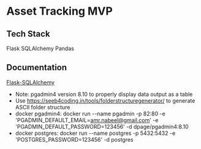# Asset Tracking MVP

## Tech Stack

Flask
SQLAlchemy
Pandas

## Documentation

[Flask-SQLAlchemy](https://flask-sqlalchemy.palletsprojects.com/en/stable/quickstart/)

- Note: pgadmin4 version 8.10 to properly display data output as a table
- Use https://seeb4coding.in/tools/folderstructuregenerator/ to generate ASCII folder structure
- docker pgadmin4: docker run --name pgadmin -p 82:80 -e 'PGADMIN_DEFAULT_EMAIL=amr.nabeel@gmail.com' -e 'PGADMIN_DEFAULT_PASSWORD=123456' -d dpage/pgadmin4:8.10
- docker postgres: docker run --name postgres -p 5432:5432 -e 'POSTGRES_PASSWORD=123456' -d postgres
